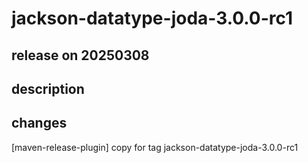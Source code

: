 # jackson-datatype-joda-3.0.0-rc1

## release on 20250308
## description
## changes
[maven-release-plugin] copy for tag jackson-datatype-joda-3.0.0-rc1

